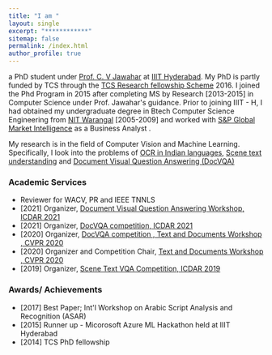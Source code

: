 ```yaml
---
title: "I am "
layout: single
excerpt: "************"
sitemap: false
permalink: /index.html
author_profile: true
---
```

a PhD student under   [Prof. C. V Jawahar][1]  at [IIIT Hyderabad][2]. My PhD is partly funded by TCS through the [TCS Research fellowship Scheme][7] 2016. I joined the Phd Program in 2015 after completing MS by Research [2013-2015] in Computer Science under Prof. Jawahar's guidance. Prior to joining IIIT - H, I had obtained my undergraduate degree in Btech Computer Science Engineering from [NIT Warangal][3] [2005-2009] and worked with [S&P Global Market Intelligence][4] as a Business Analyst .

My research is in the field of Computer Vision and Machine Learning. Specifically, I look into the problems of [OCR in Indian languages][5],  [Scene text understanding][6] and [Document Visual Question Answering (DocVQA)][8] 

### Academic Services ###
- Reviewer for WACV, PR and IEEE TNNLS
- [2021] Organizer, [Document Visual Question Answering Workshop, ICDAR 2021][9]
- [2021] Organizer, [DocVQA competition, ICDAR 2021][10]
- [2020] Organizer, [DocVQA competition , Text and Documents Workshop , CVPR 2020][11]
- [2020] Organizer and Competition Chair, [Text and Documents Workshop , CVPR 2020][12]
- [2019] Organizer, [Scene Text VQA Competition, ICDAR 2019][13]

### Awards/ Achievements ###

- [2017] Best Paper;  Int'l Workshop on Arabic Script Analysis and Recognition (ASAR) 
- [2015] Runner up - Micorosoft Azure ML Hackathon held at IIIT Hyderabad
- [2014] TCS PhD fellowship


[1]: https://www.iiit.ac.in/~jawahar/
[2]: https://www.iiit.ac.in/
[3]: http://www.nitw.ac.in/
[4]: https://www.spcapitaliq.com/
[5]: http://ocr.iiit.ac.in/
[6]: https://cvit.iiit.ac.in/research/projects/cvit-projects/scene-text-understanding
[7]: http://www.tcs.com/about/tcs_difference/innovation/network/Pages/TCS_Research_Fellowship_Scheme.aspx
[8]: docvqa.org 
[9]: https://icdar2021.org/workshops/
[10]: https://icdar2021.org/competitions/docvqa/
[11]: https://cvpr2020text.wordpress.com/challenge/
[12]: https://cvpr2020text.wordpress.com/
[13]: https://rrc.cvc.uab.es/?ch=11


